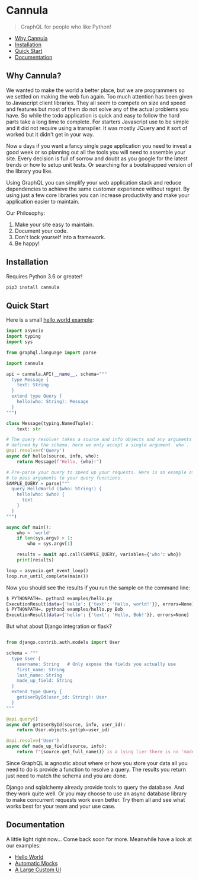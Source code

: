 # Cannula

> GraphQL for people who like Python!

* [Why Cannula](#why)
* [Installation](#install)
* [Quick Start](#start)
* [Documentation](#docs)

<h2 id="why">Why Cannula?</h2>

We wanted to make the world a better place, but we are programmers so we settled
on making the web fun again. Too much attention has been given to Javascript
client libraries. They all seem to compete on size and speed and features but
most of them do not solve any of the actual problems you have. So while the
todo application is quick and easy to follow the hard parts take a long time
to complete. For starters Javascript use to be simple and it did not require
using a transpiler. It was mostly JQuery and it sort of worked but it didn't
get in your way.

Now a days if you want a fancy single page application you need to invest a
good week or so planning out all the tools you will need to assemble your site.
Every decision is full of sorrow and doubt as you google for the latest trends
or how to setup unit tests. Or searching for a bootstrapped version of the
library you like.

Using GraphQL you can simplify your web application stack and reduce
dependencies to achieve the same customer experience without regret. By using
just a few core libraries you can increase productivity and make your
application easier to maintain.

Our Philosophy:
1. Make your site easy to maintain.
2. Document your code.
3. Don't lock yourself into a framework.
4. Be happy!

<h2 id="install">Installation</h2>

Requires Python 3.6 or greater!

```bash
pip3 install cannula
```

<h2 id="start">Quick Start</h2>

Here is a small [hello world example](examples/hello.py):

```python
import asyncio
import typing
import sys

from graphql.language import parse

import cannula

api = cannula.API(__name__, schema="""
  type Message {
    text: String
  }
  extend type Query {
    hello(who: String): Message
  }
""")

class Message(typing.NamedTuple):
    text: str

# The query resolver takes a source and info objects and any arguments
# defined by the schema. Here we only accept a single argument `who`.
@api.resolver('Query')
async def hello(source, info, who):
    return Message(f"Hello, {who}!")

# Pre-parse your query to speed up your requests. Here is an example of how
# to pass arguments to your query functions.
SAMPLE_QUERY = parse("""
  query HelloWorld ($who: String!) {
    hello(who: $who) {
      text
    }
  }
""")

async def main():
    who = 'world'
    if len(sys.argv) > 1:
        who = sys.argv[1]

    results = await api.call(SAMPLE_QUERY, variables={'who': who})
    print(results)

loop = asyncio.get_event_loop()
loop.run_until_complete(main())
```

Now you should see the results if you run the sample on the command line:

```bash
$ PYTHONPATH=. python3 examples/hello.py
ExecutionResult(data={'hello': {'text': 'Hello, world!'}}, errors=None)
$ PYTHONPATH=. python3 examples/hello.py Bob
ExecutionResult(data={'hello': {'text': 'Hello, Bob!'}}, errors=None)
```

But what about Django integration or flask?

```python

from django.contrib.auth.models import User

schema = """
  type User {
    username: String   # Only expose the fields you actually use
    first_name: String
    last_name: String
    made_up_field: String
  }
  extend type Query {
    getUserById(user_id: String): User
  }
"""

@api.query()
async def getUserById(source, info, user_id):
    return User.objects.get(pk=user_id)

@api.resolve('User')
async def made_up_field(source, info):
    return f"{source.get_full_name()} is a lying lier there is no 'made_up_field'"
```

Since GraphQL is agnostic about where or how you store your data all you need
to do is provide a function to resolve a query. The results you return just
need to match the schema and you are done.

Django and sqlalchemy already provide tools to query the database. And they
work quite well. Or you may choose to use an async database library to make
concurrent requests work even better. Try them all and see what works best for
your team and your use case.


<h2 id="docs">Documentation</h2>

A little light right now... Come back soon for more. Meanwhile have a look at
our examples:

* [Hello World](./examples/hello.py)
* [Automatic Mocks](./examples/mocks.py)
* [A Large Custom UI](./examples/cloud)
